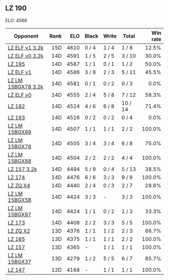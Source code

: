 ## LZ 190 ##

ELO: 4566

Opponent | Rank | ELO | Black | Write | Total | Win rate
---------|-----:|----:|-------|-------|-------|-------:
[LZ ELF v1 3.2k](LZ%20ELF%20v1%203.2k.md) | 15D | 4610 | 0 / 4 | 1 / 4 | 1 / 8 | 12.5%
[LZ ELF v0 3.2k](LZ%20ELF%20v0%203.2k.md) | 14D | 4591 | 1 / 5 | 2 / 5 | 3 / 10 | 30.0%
[LZ 195](LZ%20195.md) | 14D | 4587 | 1 / 1 | 0 / 1 | 1 / 2 | 50.0%
[LZ ELF v1](LZ%20ELF%20v1.md) | 14D | 4586 | 3 / 8 | 2 / 3 | 5 / 11 | 45.5%
[LZ LM 15BGX78 3.2k](LZ%20LM%2015BGX78%203.2k.md) | 14D | 4581 | 0 / 1 | 0 / 2 | 0 / 3 | 0.0%
[LZ ELF v0](LZ%20ELF%20v0.md) | 14D | 4555 | 2 / 4 | 5 / 8 | 7 / 12 | 58.3%
[LZ 182](LZ%20182.md) | 14D | 4524 | 4 / 6 | 6 / 8 | 10 / 14 | 71.4%
[LZ 193](LZ%20193.md) | 14D | 4516 | 0 / 2 | 0 / 2 | 0 / 4 | 0.0%
[LZ LM 15BGX89](LZ%20LM%2015BGX89.md) | 14D | 4507 | 1 / 1 | 1 / 1 | 2 / 2 | 100.0%
[LZ LM 15BGX78](LZ%20LM%2015BGX78.md) | 14D | 4505 | 3 / 4 | 3 / 4 | 6 / 8 | 75.0%
[LZ LM 15BGX88](LZ%20LM%2015BGX88.md) | 14D | 4504 | 2 / 2 | 2 / 2 | 4 / 4 | 100.0%
[LZ 157 3.2k](LZ%20157%203.2k.md) | 14D | 4494 | 5 / 9 | 0 / 4 | 5 / 13 | 38.5%
[LZ 174](LZ%20174.md) | 14D | 4476 | 6 / 6 | 3 / 3 | 9 / 9 | 100.0%
[LZ ZQ X4](LZ%20ZQ%20X4.md) | 14D | 4440 | 2 / 4 | 0 / 3 | 2 / 7 | 28.6%
[LZ LM 15BGX5B](LZ%20LM%2015BGX5B.md) | 14D | 4424 | 3 / 3 | - | 3 / 3 | 100.0%
[LZ LM 15BGX97](LZ%20LM%2015BGX97.md) | 14D | 4424 | 1 / 1 | 0 / 2 | 1 / 3 | 33.3%
[LZ 173](LZ%20173.md) | 14D | 4408 | 2 / 2 | 3 / 3 | 5 / 5 | 100.0%
[LZ ZQ X2](LZ%20ZQ%20X2.md) | 13D | 4376 | 1 / 1 | 1 / 2 | 2 / 3 | 66.7%
[LZ 165](LZ%20165.md) | 13D | 4375 | 1 / 1 | 1 / 1 | 2 / 2 | 100.0%
[LZ 157](LZ%20157.md) | 13D | 4365 | - | 1 / 1 | 1 / 1 | 100.0%
[LZ LM 15BGX37](LZ%20LM%2015BGX37.md) | 13D | 4279 | 1 / 2 | 5 / 5 | 6 / 7 | 85.7%
[LZ 147](LZ%20147.md) | 12D | 4168 | - | 1 / 1 | 1 / 1 | 100.0%
